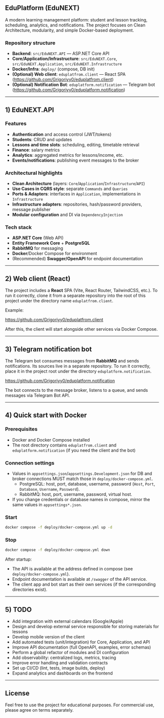 ## EduPlatform (EduNEXT)

A modern learning management platform: student and lesson tracking, scheduling, analytics, and notifications. The project focuses on Clean Architecture, modularity, and simple Docker-based deployment.

### Repository structure
- **Backend**: `src/EduNEXT.API` — ASP.NET Core API
- **Core/Application/Infrastructure**: `src/EduNEXT.Core`, `src/EduNEXT.Application`, `src/EduNEXT.Infrastructure`
- **Docker/Infra**: `deploy/` (compose, DB init)
- **(Optional) Web client**: `eduplatfrom.client` — React SPA (https://github.com/Grigoriyy0/eduplatfrom.client)
- **(Optional) Notification Bot**: `eduplatform.notification` — Telegram bot (https://github.com/Grigoriyy0/eduplatform.notification)

---

## 1) EduNEXT.API

### Features
- **Authentication** and access control (JWT/tokens)
- **Students**: CRUD and updates
- **Lessons and time slots**: scheduling, editing, timetable retrieval
- **Finance**: salary metrics
- **Analytics**: aggregated metrics for lessons/income, etc.
- **Events/notifications**: publishing event messages to the broker

### Architectural highlights
- **Clean Architecture** (layers: `Core`/`Application`/`Infrastructure`/`API`)
- **Use Cases in CQRS style**: separate `Commands` and `Queries`
- **Ports & Adapters**: interfaces in `Application`, implementations in `Infrastructure`
- **Infrastructure adapters**: repositories, hash/password providers, message publisher
- **Modular configuration** and DI via `DependencyInjection`

### Tech stack
- **ASP.NET Core** (Web API)
- **Entity Framework Core** + **PostgreSQL**
- **RabbitMQ** for messaging
- **Docker**/Docker Compose for environment
- (Recommended) **Swagger/OpenAPI** for endpoint documentation

---

## 2) Web client (React)

The project includes a **React** SPA (Vite, React Router, TailwindCSS, etc.). To run it correctly, clone it from a separate repository into the root of this project under the directory name `eduplatfrom.client`.

Example:

https://github.com/Grigoriyy0/eduplatfrom.client

After this, the client will start alongside other services via Docker Compose.

---

## 3) Telegram notification bot

The Telegram bot consumes messages from **RabbitMQ** and sends notifications. Its sources live in a separate repository. To run it correctly, place it in the project root under the directory `eduplatform.notification`.

https://github.com/Grigoriyy0/eduplatform.notification

The bot connects to the message broker, listens to a queue, and sends messages via Telegram Bot API.

---

## 4) Quick start with Docker

### Prerequisites
- Docker and Docker Compose installed
- The root directory contains `eduplatfrom.client` and `eduplatform.notification` (if you need the client and the bot)

### Connection settings
- Values in `appsettings.json`/`appsettings.Development.json` for DB and broker connections MUST match those in `deploy/docker-compose.yml`.
  - PostgreSQL: host, port, database, username, password (`Host`, `Port`, `Database`, `Username`, `Password`).
  - RabbitMQ: host, port, username, password, virtual host.
- If you change credentials or database names in compose, mirror the same values in `appsettings*.json`.

### Start
```bash
docker compose -f deploy/docker-compose.yml up -d
```

### Stop
```bash
docker compose -f deploy/docker-compose.yml down
```

After startup:
- The API is available at the address defined in compose (see `deploy/docker-compose.yml`).
- Endpoint documentation is available at `/swagger` of the API service.
- The client app and bot start as their own services (if the corresponding directories exist).

---

## 5) TODO
- Add integration with external calendars (Google/Apple)
- Design and develop external service responsible for storing materials for lessons
- Develop mobile version of the client
- Add automated tests (unit/integration) for Core, Application, and API
- Improve API documentation (full OpenAPI, examples, error schemas)
- Perform a global refactor of modules and DI configuration
- Add observability: centralized logs, metrics, tracing
- Improve error handling and validation contracts
- Set up CI/CD (lint, tests, image builds, deploy)
- Expand analytics and dashboards on the frontend

---

## License
Feel free to use the project for educational purposes. For commercial use, please agree on terms separately.


